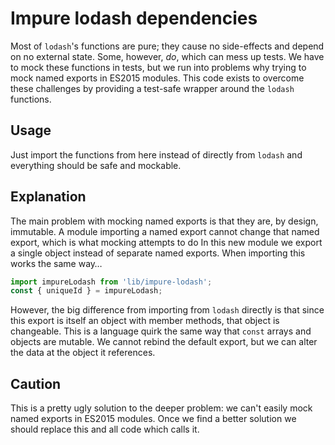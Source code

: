 # Impure lodash dependencies

Most of `lodash`'s functions are pure; they cause no side-effects and depend on no external state.
Some, however, _do_, which can mess up tests.
We have to mock these functions in tests, but we run into problems why trying to mock named exports in ES2015 modules.
This code exists to overcome these challenges by providing a test-safe wrapper around the `lodash` functions.

## Usage

Just import the functions from here instead of directly from `lodash` and everything should be safe and mockable.

## Explanation

The main problem with mocking named exports is that they are, by design, immutable.
A module importing a named export cannot change that named export, which is what mocking attempts to do
In this new module we export a single object instead of separate named exports.
When importing this works the same way…

```js
import impureLodash from 'lib/impure-lodash';
const { uniqueId } = impureLodash;
```

However, the big difference from importing from `lodash` directly is that since this export is itself an object with member methods, that object is changeable.
This is a language quirk the same way that `const` arrays and objects are mutable.
We cannot rebind the default export, but we can alter the data at the object it references.

## Caution

This is a pretty ugly solution to the deeper problem: we can't easily mock named exports in ES2015 modules.
Once we find a better solution we should replace this and all code which calls it.
